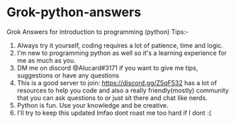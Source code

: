 # Grok-python-answers
Grok Answers for introduction to programming (python)
Tips:-
1) Always try it yourself, coding requires a lot of patience, time and logic. 
2) I'm new to programming python as well so it's a learning experience for me as much as you. 
3) DM me on discord @Alucard#3171 if you want to give me tips, suggestions or have any questions
4) This is a good server to join: https://discord.gg/Z5qF532 has a lot of resources to help you code and also a really friendly(mostly) community that you can ask questions to or just sit there and chat like nerds. 
5) Python is fun. Use your knowledge and be creative.
6) I'll try to keep this updated lmfao dont roast me too hard if I dont :(
